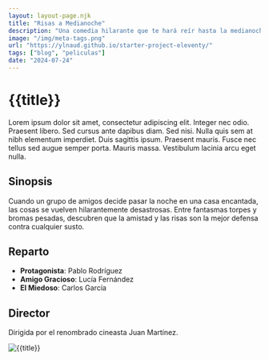 ```yaml
---
layout: layout-page.njk
title: "Risas a Medianoche"
description: "Una comedia hilarante que te hará reír hasta la medianoche."
image: "/img/meta-tags.png"
url: "https://ylnaud.github.io/starter-project-eleventy/"
tags: ["blog", "peliculas"]
date: "2024-07-24"
---
```


# {{title}}

Lorem ipsum dolor sit amet, consectetur adipiscing elit. Integer nec odio. Praesent libero. Sed cursus ante dapibus diam. Sed nisi. Nulla quis sem at nibh elementum imperdiet. Duis sagittis ipsum. Praesent mauris. Fusce nec tellus sed augue semper porta. Mauris massa. Vestibulum lacinia arcu eget nulla.

## Sinopsis

Cuando un grupo de amigos decide pasar la noche en una casa encantada, las cosas se vuelven hilarantemente desastrosas. Entre fantasmas torpes y bromas pesadas, descubren que la amistad y las risas son la mejor defensa contra cualquier susto.

## Reparto

- **Protagonista**: Pablo Rodríguez
- **Amigo Gracioso**: Lucía Fernández
- **El Miedoso**: Carlos García

## Director

Dirigida por el renombrado cineasta Juan Martínez.

![{{title}}](/img/github.svg)
